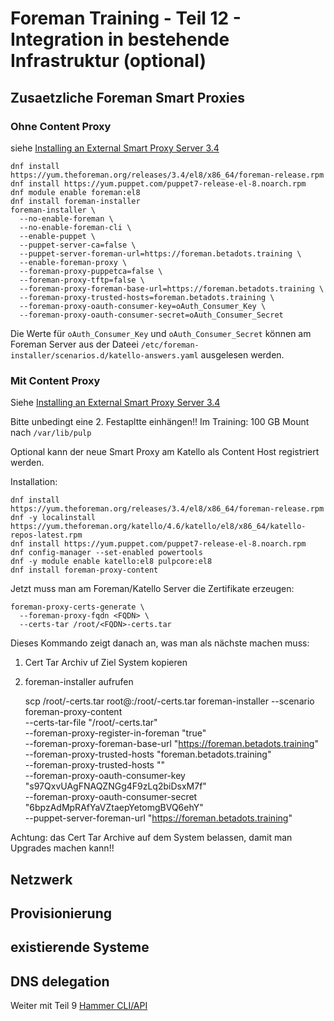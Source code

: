 # Foreman Training - Teil 12 - Integration in bestehende Infrastruktur (optional)

## Zusaetzliche Foreman Smart Proxies

### Ohne Content Proxy

siehe [Installing an External Smart Proxy Server 3.4](https://docs.theforeman.org/3.4/Installing_Proxy/index-foreman-el.html)

    dnf install https://yum.theforeman.org/releases/3.4/el8/x86_64/foreman-release.rpm
    dnf install https://yum.puppet.com/puppet7-release-el-8.noarch.rpm
    dnf module enable foreman:el8
    dnf install foreman-installer
    foreman-installer \
      --no-enable-foreman \
      --no-enable-foreman-cli \
      --enable-puppet \
      --puppet-server-ca=false \
      --puppet-server-foreman-url=https://foreman.betadots.training \
      --enable-foreman-proxy \
      --foreman-proxy-puppetca=false \
      --foreman-proxy-tftp=false \
      --foreman-proxy-foreman-base-url=https://foreman.betadots.training \
      --foreman-proxy-trusted-hosts=foreman.betadots.training \
      --foreman-proxy-oauth-consumer-key=oAuth_Consumer_Key \
      --foreman-proxy-oauth-consumer-secret=oAuth_Consumer_Secret

Die Werte für `oAuth_Consumer_Key` und `oAuth_Consumer_Secret` können am Foreman Server aus der Dateei `/etc/foreman-installer/scenarios.d/katello-answers.yaml` ausgelesen werden.

### Mit Content Proxy

Siehe [Installing an External Smart Proxy Server 3.4](https://docs.theforeman.org/3.4/Installing_Proxy/index-katello.html)

Bitte unbedingt eine 2. Festapltte einhängen!! Im Training: 100 GB
Mount nach `/var/lib/pulp`

Optional kann der neue Smart Proxy am Katello als Content Host registriert werden.

Installation:

    dnf install https://yum.theforeman.org/releases/3.4/el8/x86_64/foreman-release.rpm
    dnf -y localinstall https://yum.theforeman.org/katello/4.6/katello/el8/x86_64/katello-repos-latest.rpm
    dnf install https://yum.puppet.com/puppet7-release-el-8.noarch.rpm
    dnf config-manager --set-enabled powertools
    dnf -y module enable katello:el8 pulpcore:el8
    dnf install foreman-proxy-content

Jetzt muss man am Foreman/Katello Server die Zertifikate erzeugen:

    foreman-proxy-certs-generate \
      --foreman-proxy-fqdn <FQDN> \
      --certs-tar /root/<FQDN>-certs.tar

Dieses Kommando zeigt danach an, was man als nächste machen muss:

1. Cert Tar Archiv uf Ziel System kopieren
2. foreman-installer aufrufen

    scp /root/<FQDN>-certs.tar root@<FQDN>:/root/<FQDN>-certs.tar
    foreman-installer --scenario foreman-proxy-content \
      --certs-tar-file "/root/<FQDN>-certs.tar" \
      --foreman-proxy-register-in-foreman "true" \
      --foreman-proxy-foreman-base-url "https://foreman.betadots.training" \
      --foreman-proxy-trusted-hosts "foreman.betadots.training" \
      --foreman-proxy-trusted-hosts "<FQDN>" \
      --foreman-proxy-oauth-consumer-key "s97QxvUAgFNAQZNGg4F9zLq2biDsxM7f" \
      --foreman-proxy-oauth-consumer-secret "6bpzAdMpRAfYaVZtaepYetomgBVQ6ehY" \
      --puppet-server-foreman-url "https://foreman.betadots.training"

Achtung: das Cert Tar Archive auf dem System belassen, damit man Upgrades machen kann!!

## Netzwerk

## Provisionierung

## existierende Systeme

## DNS delegation

Weiter mit Teil 9 [Hammer CLI/API](../09_hammer_cli)
